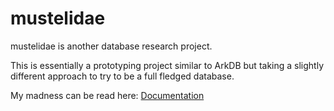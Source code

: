 # mustelidae
mustelidae is another database research project.

This is essentially a prototyping project similar to ArkDB but taking a slightly different
approach to try to be a full fledged database.

My madness can be read here: [Documentation](docs/Structure.md)